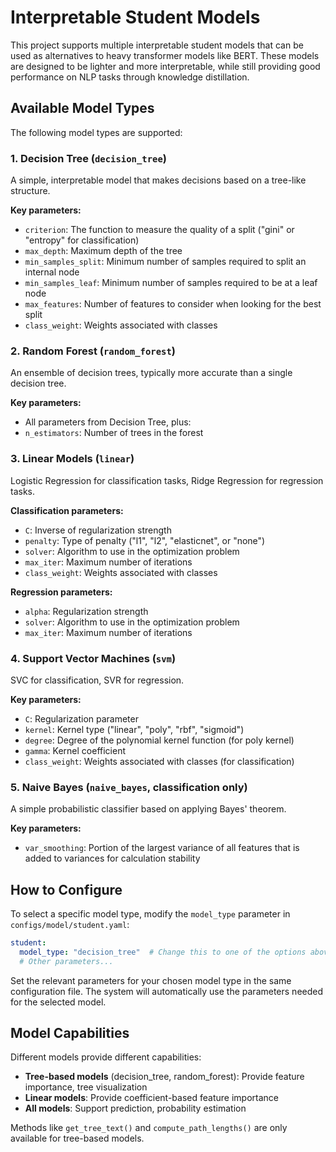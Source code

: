 # Interpretable Student Models

This project supports multiple interpretable student models that can be used as alternatives to heavy transformer models like BERT. These models are designed to be lighter and more interpretable, while still providing good performance on NLP tasks through knowledge distillation.

## Available Model Types

The following model types are supported:

### 1. Decision Tree (`decision_tree`)

A simple, interpretable model that makes decisions based on a tree-like structure.

**Key parameters:**
- `criterion`: The function to measure the quality of a split ("gini" or "entropy" for classification)
- `max_depth`: Maximum depth of the tree
- `min_samples_split`: Minimum number of samples required to split an internal node
- `min_samples_leaf`: Minimum number of samples required to be at a leaf node
- `max_features`: Number of features to consider when looking for the best split
- `class_weight`: Weights associated with classes

### 2. Random Forest (`random_forest`) 

An ensemble of decision trees, typically more accurate than a single decision tree.

**Key parameters:**
- All parameters from Decision Tree, plus:
- `n_estimators`: Number of trees in the forest

### 3. Linear Models (`linear`)

Logistic Regression for classification tasks, Ridge Regression for regression tasks.

**Classification parameters:**
- `C`: Inverse of regularization strength
- `penalty`: Type of penalty ("l1", "l2", "elasticnet", or "none")
- `solver`: Algorithm to use in the optimization problem
- `max_iter`: Maximum number of iterations
- `class_weight`: Weights associated with classes

**Regression parameters:**
- `alpha`: Regularization strength
- `solver`: Algorithm to use in the optimization problem
- `max_iter`: Maximum number of iterations

### 4. Support Vector Machines (`svm`)

SVC for classification, SVR for regression.

**Key parameters:**
- `C`: Regularization parameter
- `kernel`: Kernel type ("linear", "poly", "rbf", "sigmoid")
- `degree`: Degree of the polynomial kernel function (for poly kernel)
- `gamma`: Kernel coefficient
- `class_weight`: Weights associated with classes (for classification)

### 5. Naive Bayes (`naive_bayes`, classification only)

A simple probabilistic classifier based on applying Bayes' theorem.

**Key parameters:**
- `var_smoothing`: Portion of the largest variance of all features that is added to variances for calculation stability

## How to Configure

To select a specific model type, modify the `model_type` parameter in `configs/model/student.yaml`:

```yaml
student:
  model_type: "decision_tree"  # Change this to one of the options above
  # Other parameters...
```

Set the relevant parameters for your chosen model type in the same configuration file. The system will automatically use the parameters needed for the selected model.

## Model Capabilities

Different models provide different capabilities:

- **Tree-based models** (decision_tree, random_forest): Provide feature importance, tree visualization
- **Linear models**: Provide coefficient-based feature importance
- **All models**: Support prediction, probability estimation

Methods like `get_tree_text()` and `compute_path_lengths()` are only available for tree-based models. 